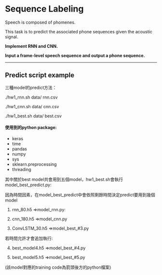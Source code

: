# Sequence Labeling
Speech is composed of phomenes. 

This task is to predict the associated phone sequences given the acoustic signal.

**Implement RNN and CNN.**

**Input a frame-level speech sequence and output a phone sequence.**

***

## Predict script example

三種model的predict方法：

./hw1_rnn.sh data/ rnn.csv

./hw1_cnn.sh data/ cnn.csv

./hw1_best.sh data/ best.csv


#### 使用到的python package:
* keras
* time
* pandas
* numpy
* sys
* sklearn.preprocessing
* threading


其中關於best model共會用到五個model，hw1_best.sh會執行model_best_predict.py:

因為時間因素，在model_best_predict中會依照剩餘時間決定predict要用到幾個model

1. rnn_80.h5 =>model_rnn.py:

2. cnn_180.h5 =>model_cnn.py

3. ConvLSTM_30.h5 =>model_best_#3.py

若時間允許才會追加執行:

4. best_model4.h5 =>model_best_#4.py

5. best_model5.h5 =>model_best_#5.py

(該model對應的training code為箭頭後方的python檔案)
